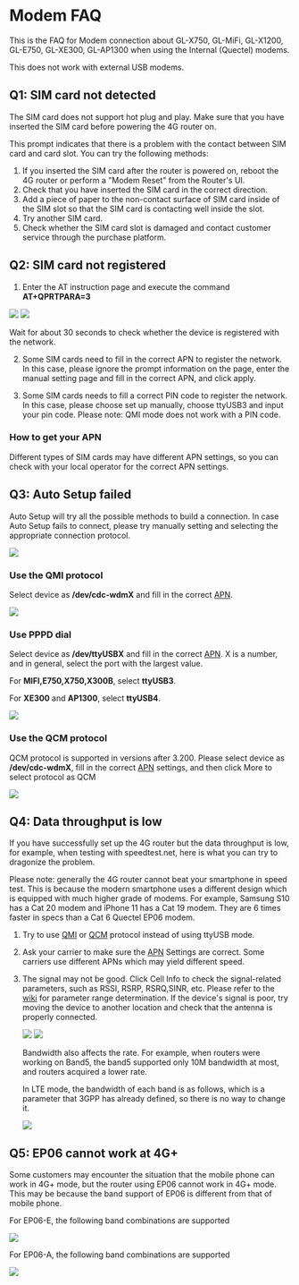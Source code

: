 # Modem FAQ

This is the FAQ for Modem connection about GL-X750, GL-MiFi, GL-X1200, GL-E750, GL-XE300, GL-AP1300 when using the Internal (Quectel) modems. 

This does not work with external USB modems. 



## Q1: SIM card not detected

The SIM card does not support hot plug and play. Make sure that you have inserted the SIM card before powering the 4G router on. 

This prompt indicates that there is a problem with the contact between SIM card and card slot. You can try the following methods:

1. If you inserted the SIM card after the router is powered on, reboot the 4G router or perform a "Modem Reset" from the Router's UI.
2. Check that you have inserted the SIM card in the correct direction.
3. Add a piece of paper to the non-contact surface of SIM card inside of the SIM slot so that the SIM card is contacting well inside the slot. 
4. Try another SIM card.
5. Check whether the SIM card slot is damaged and contact customer service through the purchase platform.



## Q2: SIM card not registered

1.  Enter the AT instruction page and execute the command **AT+QPRTPARA=3**

   <img src="https://static.gl-inet.com/docs/en/3/troubleshooting/ATT_Network_Fix/attfix0.png"/>

   

   <img src="https://static.gl-inet.com/docs/en/3/troubleshooting/ATT_Network_Fix/attfix1.png"/>

   Wait for about 30 seconds to check whether the device is registered with the network.

   

2. Some SIM cards need to fill in the correct APN to register the network. In this case, please ignore the prompt information on the page, enter the manual setting page and fill in the correct APN, and click apply.

3. Some SIM cards needs to fill a correct PIN code to register the network. In this case, please choose set up manually, choose ttyUSB3 and input your pin code. Please note: QMI mode does not work with a PIN code. 



### How to get your APN

Different types of SIM cards  may have different APN settings, so you can check with your local operator for the correct APN settings.

## Q3: Auto Setup failed

Auto Setup will try all the possible methods to build a connection. In case Auto Setup fails to connect, please try manually setting and selecting the appropriate connection protocol.

<img src="https://static.gl-inet.com/docs/en/3/troubleshooting/modem_faq/manual_2.png"/>



### Use the QMI protocol

Select device as **/dev/cdc-wdmX** and fill in the correct [APN](modem_faq.md#How-to-get-your-APN).

<img src="https://static.gl-inet.com/docs/en/3/troubleshooting/modem_faq/qmi.png"/>



### Use PPPD dial

Select device as **/dev/ttyUSBX** and fill in the correct  [APN](modem_faq.md#How-to-get-your-APN). X is a number, and in general, select the port with the largest value.

For **MIFI,E750,X750,X300B**, select **ttyUSB3**.

For **XE300** and **AP1300**, select **ttyUSB4**.

<img src="https://static.gl-inet.com/docs/en/3/troubleshooting/modem_faq/pppd.png"/>



### Use the QCM protocol

QCM protocol is supported in versions after 3.200. Please select device as **/dev/cdc-wdmX**, fill in the correct  [APN](modem_faq.md#How-to-get-your-APN) settings, and then click More to select protocol as QCM

<img src="https://static.gl-inet.com/docs/en/3/troubleshooting/modem_faq/qcm.png"/>



## Q4: Data throughput is low

If you have successfully set up the 4G router but the data throughput is low, for example, when testing with speedtest.net, here is what you can try to dragonize the problem. 

Please note: generally the 4G router cannot beat your smartphone in speed test. This is because the modern smartphone uses a different design which is equipped with much higher grade of modems. For example, Samsung S10 has a Cat 20  modem and iPhone 11 has a Cat 19 modem. They are 6 times faster in specs than a Cat 6 Quectel EP06 modem.

1. Try to use [QMI](modem_faq.md#Use-the-QMI-protocol) or [QCM](modem_faq.md#Use-the-QCM-protocol) protocol instead of using ttyUSB mode. 

2. Ask your carrier to make sure the  [APN](modem_faq.md#How-to-get-your-APN) Settings are correct. Some carriers use different APNs which may yield different speed. 

3. The signal may not be good. Click Cell Info to check the signal-related parameters, such as RSSI, RSRP, RSRQ,SINR, etc. Please refer to the [wiki](https://wiki.teltonika.lt/view/Mobile_Signal_Strength_Recommendations#4G_.28LTE.29) for parameter range determination. If the device's signal is poor, try moving the device to another location and check that the antenna is properly connected.

   <img src="https://static.gl-inet.com/docs/en/3/troubleshooting/modem_faq/cells_info.png"/>

   <img src="https://static.gl-inet.com/docs/en/3/troubleshooting/modem_faq/cells.png"/>

   

   Bandwidth also affects the rate. For example, when routers were working on Band5, the band5 supported only 10M bandwidth at most, and routers acquired a lower rate.

   In LTE mode, the bandwidth of each band is as follows, which is a parameter that 3GPP has already defined, so there is no way to change it.

   <img src="https://static.gl-inet.com/docs/en/3/troubleshooting/modem_faq/bandwidth.png"/>
   
   



## Q5: EP06 cannot work at 4G+

Some customers may encounter the situation that the mobile phone can work in 4G+ mode, but the router using EP06 cannot work in 4G+ mode. This may be because the band support of EP06 is different from that of mobile phone.

For EP06-E, the following band combinations are supported

<img src="https://static.gl-inet.com/docs/en/3/troubleshooting/modem_faq/ep06e_ca_band.png"/>

For EP06-A, the following band combinations are supported

<img src="https://static.gl-inet.com/docs/en/3/troubleshooting/modem_faq/ep06a_ca_band.png"/>

